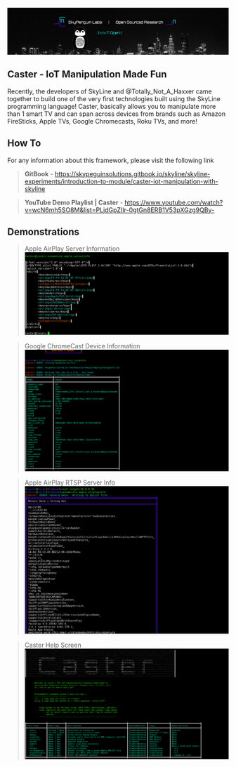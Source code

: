 ![](Assets/IoTOpenImage.png)

## Caster - IoT Manipulation Made Fun
Recently, the developers of SkyLine and @Totally_Not_A_Haxxer came together to build one of the very first technologies built using the SkyLine programming language! Caster, basically allows you to manipulate more than 1 smart TV and can span across devices from brands such as Amazon FireSticks, Apple TVs, Google Chromecasts, Roku TVs, and more!

## How To

For any information about this framework, please visit the following link

> **GitBook** - https://skypeguinsolutions.gitbook.io/skyline/skyline-experiments/introduction-to-module/caster-iot-manipulation-with-skyline

> **YouTube Demo Playlist | Caster** - https://www.youtube.com/watch?v=wcN6mh5SO8M&list=PLjdGpZIIr-0gtGn8ERB1V53pXGzg9QBy-

## Demonstrations

> Apple AirPlay Server Information
![](Assets/Caster_Apple-ServerInfo.png)

> Google ChromeCast Device Information
![](Assets/ChromeCastSetup_Caster.png)

> Apple AirPlay RTSP Server Info
![](Assets/Caster_AirPlayinfo.png)

> Caster Help Screen
![](Assets/Caster_Demo_Help.png)
